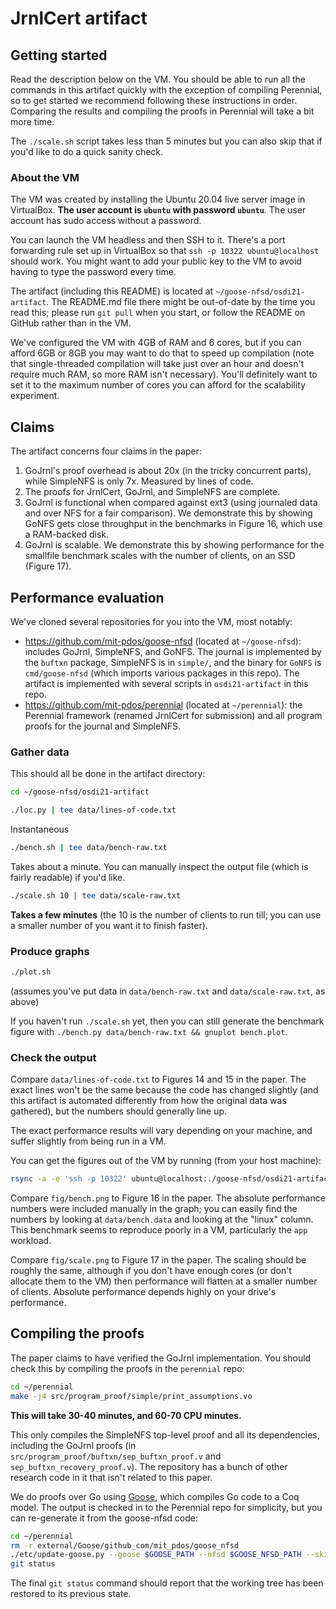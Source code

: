 # JrnlCert artifact

## Getting started

Read the description below on the VM. You should be able to run all the commands in
this artifact quickly with the exception of compiling Perennial, so to get
started we recommend following these instructions in order. Comparing the
results and compiling the proofs in Perennial will take a bit more time.

The `./scale.sh` script takes less than 5 minutes but you can also skip that if
you'd like to do a quick sanity check.

### About the VM

The VM was created by installing the Ubuntu 20.04 live server image in
VirtualBox. **The user account is `ubuntu` with password `ubuntu`**. The user
account has sudo access without a password.

You can launch the VM headless and then SSH to it. There's a port forwarding
rule set up in VirtualBox so that `ssh -p 10322 ubuntu@localhost` should work.
You might want to add your public key to the VM to avoid having to type the
password every time.

The artifact (including this README) is located at
`~/goose-nfsd/osdi21-artifact`. The README.md file there might be out-of-date by
the time you read this; please run `git pull` when you start, or follow the
README on GitHub rather than in the VM.

We've configured the VM with 4GB of RAM and 6 cores, but if you can afford 6GB
or 8GB you may want to do that to speed up compilation (note that
single-threaded compilation will take just over an hour and doesn't require much
RAM, so more RAM isn't necessary). You'll definitely want to set it to the
maximum number of cores you can afford for the scalability experiment.

## Claims

The artifact concerns four claims in the paper:

1. GoJrnl's proof overhead is about 20x (in the tricky concurrent parts), while
   SimpleNFS is only 7x. Measured by lines of code.
2. The proofs for JrnlCert, GoJrnl, and SimpleNFS are complete.
3. GoJrnl is functional when compared against ext3 (using journaled data and
   over NFS for a fair comparison). We demonstrate this by showing GoNFS gets
   close throughput in the benchmarks in Figure 16, which use a RAM-backed disk.
4. GoJrnl is scalable. We demonstrate this by showing performance for the
   smallfile benchmark scales with the number of clients, on an SSD (Figure 17).

## Performance evaluation

We've cloned several repositories for you into the VM, most notably:

- https://github.com/mit-pdos/goose-nfsd (located at `~/goose-nfsd`): includes
  GoJrnl, SimpleNFS, and GoNFS. The journal is implemented by the `buftxn`
  package, SimpleNFS is in `simple/`, and the binary for `GoNFS` is
  `cmd/goose-nfsd` (which imports various packages in this repo). The artifact
  is implemented with several scripts in `osdi21-artifact` in this repo.
- https://github.com/mit-pdos/perennial (located at `~/perennial`): the Perennial framework (renamed
  JrnlCert for submission) and all program proofs for the journal and SimpleNFS.

### Gather data

This should all be done in the artifact directory:

```sh
cd ~/goose-nfsd/osdi21-artifact
```

```sh
./loc.py | tee data/lines-of-code.txt
```

Instantaneous

```sh
./bench.sh | tee data/bench-raw.txt
```

Takes about a minute. You can manually inspect the output file (which is fairly
readable) if you'd like.

```sh
./scale.sh 10 | tee data/scale-raw.txt
```

**Takes a few minutes** (the 10 is the number of clients to run till; you can use a
smaller number of you want it to finish faster).

### Produce graphs

```sh
./plot.sh
```

(assumes you've put data in `data/bench-raw.txt` and `data/scale-raw.txt`, as
above)

If you haven't run `./scale.sh` yet, then you can still generate the benchmark
figure with `./bench.py data/bench-raw.txt && gnuplot bench.plot`.

### Check the output

Compare `data/lines-of-code.txt` to Figures 14 and 15 in the paper. The exact
lines won't be the same because the code has changed slightly (and this artifact
is automated differently from how the original data was gathered), but the
numbers should generally line up.

The exact performance results will vary depending on your machine, and suffer
slightly from being run in a VM.

You can get the figures out of the VM by running (from your host machine):

```sh
rsync -a -e 'ssh -p 10322' ubuntu@localhost:./goose-nfsd/osdi21-artifact/fig ./
```

Compare `fig/bench.png` to Figure 16 in the paper. The absolute performance
numbers were included manually in the graph; you can easily find the numbers by
looking at `data/bench.data` and looking at the "linux" column. This benchmark
seems to reproduce poorly in a VM, particularly the `app` workload.

Compare `fig/scale.png` to Figure 17 in the paper. The scaling should be roughly
the same, although if you don't have enough cores (or don't allocate them to the
VM) then performance will flatten at a smaller number of clients. Absolute
performance depends highly on your drive's performance.

## Compiling the proofs

The paper claims to have verified the GoJrnl implementation. You should check
this by compiling the proofs in the `perennial` repo:

```sh
cd ~/perennial
make -j4 src/program_proof/simple/print_assumptions.vo
```

**This will take 30-40 minutes, and 60-70 CPU minutes.**

This only compiles the SimpleNFS top-level proof and all its dependencies,
including the GoJrnl proofs (in `src/program_proof/buftxn/sep_buftxn_proof.v`
and `sep_buftxn_recovery_proof.v`). The repository has a bunch of other research
code in it that isn't related to this paper.

We do proofs over Go using [Goose](https://github.com/tchajed/goose), which
compiles Go code to a Coq model. The output is checked in to the Perennial repo
for simplicity, but you can re-generate it from the goose-nfsd code:

```sh
cd ~/perennial
rm -r external/Goose/github_com/mit_pdos/goose_nfsd
./etc/update-goose.py --goose $GOOSE_PATH --nfsd $GOOSE_NFSD_PATH --skip-goose-examples --verbose
git status
```

The final `git status` command should report that the working tree has been
restored to its previous state.
